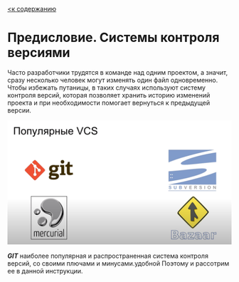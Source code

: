 [<к содержанию](./readme.md)

# Предисловие. Системы контроля версиями

Часто разработчики трудятся в команде над одним проектом, а значит, сразу несколько человек могут изменять один файл одновременно. Чтобы избежать путаницы, в таких случаях используют систему контроля версий, которая позволяет хранить историю изменений проекта и при необходимости помогает вернуться к предыдущей версии.

![VCS](./assets/vcs.png)

***GIT*** наиболее популярная и распространенная система контроля версий, со своими плючами и минусами.удобной Поэтому и рассотрим ее в данной инструкции.






